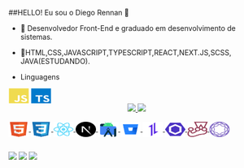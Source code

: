 ##HELLO! Eu sou o Diego Rennan 👋

- 🔭 Desenvolvedor Front-End e graduado em desenvolvimento de sistemas.
- 🌱HTML,CSS,JAVASCRIPT,TYPESCRIPT,REACT,NEXT.JS,SCSS, JAVA(ESTUDANDO).

- Linguagens
<div style="display: inline_block">
    <img align="center" alt="diego-Js" height="30" width="40" src="https://raw.githubusercontent.com/devicons/devicon/master/icons/javascript/javascript-plain.svg">
        <img align="center" alt="diego-Ts" height="30" width="40" src="https://github.com/devicons/devicon/blob/master/icons/typescript/typescript-original.svg">


<div align="center">
  <a href="https://github.com/Diegoh-dev">
  <img height="180em" src="https://github-readme-stats.vercel.app/api?username=Diegoh-dev&show_icons=true&theme=dark&include_all_commits=true&count_private=true"/>
  <img height="180em" src="https://github-readme-stats.vercel.app/api/top-langs/?username=Diegoh-dev&layout=compact&langs_count=7&theme=dark"/>
</div>
  
  
  <div style="display: inline_block"><br>

  <img align="center" alt="diego-HTML" height="30" width="40" src="https://raw.githubusercontent.com/devicons/devicon/master/icons/html5/html5-original.svg">
  <img align="center" alt="diego-CSS" height="30" width="40" src="https://raw.githubusercontent.com/devicons/devicon/master/icons/css3/css3-original.svg">
     <img align="center" alt="diego-CSS" height="30" width="40" src="https://raw.githubusercontent.com/devicons/devicon/master/icons/react/react-original.svg">
        <img align="center" alt="diego-CSS" height="30" width="40" src="https://raw.githubusercontent.com/devicons/devicon/master/icons/nextjs/nextjs-original.svg">
             <img align="center" alt="diego-android-studio" height="30" width="40" src="https://github.com/devicons/devicon/blob/master/icons/androidstudio/androidstudio-original.svg">
                          <img align="center" alt="diego-bitbucket" height="30" width="40" src="https://github.com/devicons/devicon/blob/master/icons/bitbucket/bitbucket-original.svg">
                                 <img align="center" alt="diego-axios" height="30" width="40" src="https://github.com/devicons/devicon/blob/master/icons/axios/axios-plain.svg">
                                         <img align="center" alt="diego-eslint" height="30" width="40" src="https://github.com/devicons/devicon/blob/master/icons/eslint/eslint-plain.svg">
                                                       <img align="center" alt="diego-jest" height="30" width="40" src="https://github.com/devicons/devicon/blob/master/icons/jest/jest-plain.svg">
                                                             <img align="center" alt="diego-navigation" height="30" width="40" src="https://github.com/devicons/devicon/blob/master/icons/reactnavigation/reactnavigation-original.svg">
                                                       
 
 ##
<div>
    
  <a href="https://www.instagram.com/yo_diegoh/" target="_blank"><img src="https://img.shields.io/badge/-Instagram-%23E4405F?style=for-the-badge&logo=instagram&logoColor=white" target="_blank"></a>
  <a href = "mailto:diegoribeiro7890@gmail.com"><img src="https://img.shields.io/badge/-Gmail-%23333?style=for-the-badge&logo=gmail&logoColor=white" target="_blank"></a>
  <a href="https://www.linkedin.com/in/diego-costa-dev/" target="_blank"><img src="https://img.shields.io/badge/-LinkedIn-%230077B5?style=for-the-badge&logo=linkedin&logoColor=white" target="_blank"></a> 
</div>
    
   
    
